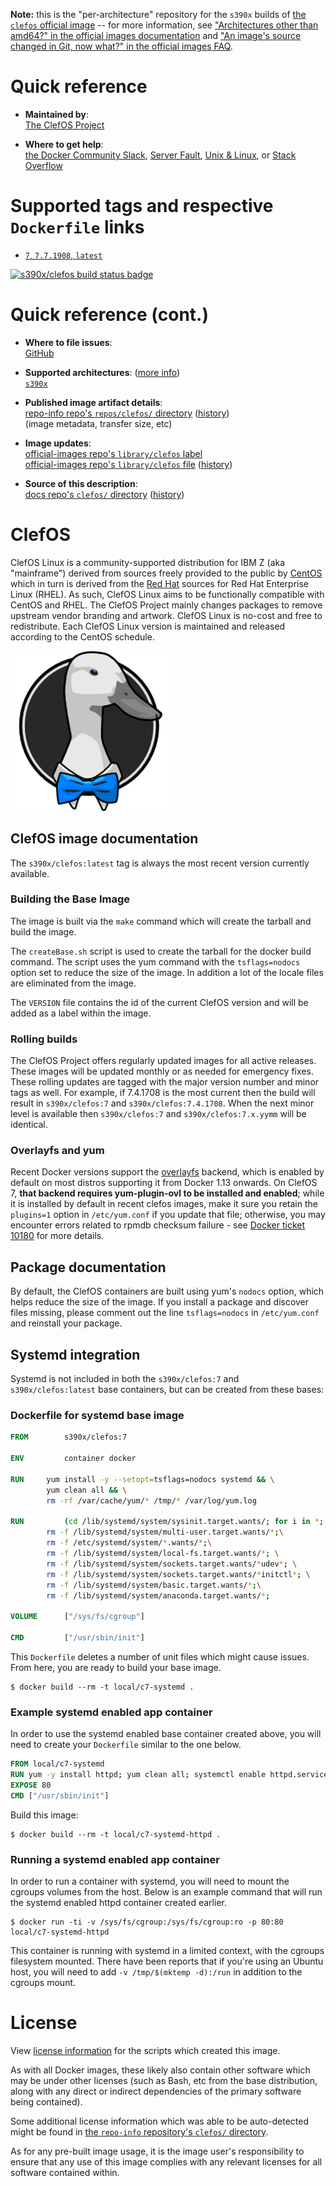 <!--

********************************************************************************

WARNING:

    DO NOT EDIT "clefos/README.md"

    IT IS AUTO-GENERATED

    (from the other files in "clefos/" combined with a set of templates)

********************************************************************************

-->

**Note:** this is the "per-architecture" repository for the `s390x` builds of [the `clefos` official image](https://hub.docker.com/_/clefos) -- for more information, see ["Architectures other than amd64?" in the official images documentation](https://github.com/docker-library/official-images#architectures-other-than-amd64) and ["An image's source changed in Git, now what?" in the official images FAQ](https://github.com/docker-library/faq#an-images-source-changed-in-git-now-what).

# Quick reference

-	**Maintained by**:  
	[The ClefOS Project](https://github.com/nealef/clefos)

-	**Where to get help**:  
	[the Docker Community Slack](https://dockr.ly/slack), [Server Fault](https://serverfault.com/help/on-topic), [Unix & Linux](https://unix.stackexchange.com/help/on-topic), or [Stack Overflow](https://stackoverflow.com/help/on-topic)

# Supported tags and respective `Dockerfile` links

-	[`7`, `7.7.1908`, `latest`](https://github.com/nealef/clefos/blob/1aa7d3771b2ced8b8b5cdc9a1a1752d93c56a60e/Dockerfile)

[![s390x/clefos build status badge](https://img.shields.io/jenkins/s/https/doi-janky.infosiftr.net/job/multiarch/job/s390x/job/clefos.svg?label=s390x/clefos%20%20build%20job)](https://doi-janky.infosiftr.net/job/multiarch/job/s390x/job/clefos/)

# Quick reference (cont.)

-	**Where to file issues**:  
	[GitHub](https://github.com/nealef/clefos/issues)

-	**Supported architectures**: ([more info](https://github.com/docker-library/official-images#architectures-other-than-amd64))  
	[`s390x`](https://hub.docker.com/r/s390x/clefos/)

-	**Published image artifact details**:  
	[repo-info repo's `repos/clefos/` directory](https://github.com/docker-library/repo-info/blob/master/repos/clefos) ([history](https://github.com/docker-library/repo-info/commits/master/repos/clefos))  
	(image metadata, transfer size, etc)

-	**Image updates**:  
	[official-images repo's `library/clefos` label](https://github.com/docker-library/official-images/issues?q=label%3Alibrary%2Fclefos)  
	[official-images repo's `library/clefos` file](https://github.com/docker-library/official-images/blob/master/library/clefos) ([history](https://github.com/docker-library/official-images/commits/master/library/clefos))

-	**Source of this description**:  
	[docs repo's `clefos/` directory](https://github.com/docker-library/docs/tree/master/clefos) ([history](https://github.com/docker-library/docs/commits/master/clefos))

# ClefOS

ClefOS Linux is a community-supported distribution for IBM Z (aka "mainframe") derived from sources freely provided to the public by [CentOS](http://vault.clefos.org/) which in turn is derived from the [Red Hat](ftp://ftp.redhat.com/pub/redhat/linux/enterprise/) sources for Red Hat Enterprise Linux (RHEL). As such, ClefOS Linux aims to be functionally compatible with CentOS and RHEL. The ClefOS Project mainly changes packages to remove upstream vendor branding and artwork. ClefOS Linux is no-cost and free to redistribute. Each ClefOS Linux version is maintained and released according to the CentOS schedule.

![logo](https://raw.githubusercontent.com/docker-library/docs/042f2a1de0eebe3b96d43f77e84aa4aa10e378b9/clefos/logo.png)

## ClefOS image documentation

The `s390x/clefos:latest` tag is always the most recent version currently available.

### Building the Base Image

The image is built via the `make` command which will create the tarball and build the image.

The `createBase.sh` script is used to create the tarball for the docker build command. The script uses the yum command with the `tsflags=nodocs` option set to reduce the size of the image. In addition a lot of the locale files are eliminated from the image.

The `VERSION` file contains the id of the current ClefOS version and will be added as a label within the image.

### Rolling builds

The ClefOS Project offers regularly updated images for all active releases. These images will be updated monthly or as needed for emergency fixes. These rolling updates are tagged with the major version number and minor tags as well. For example, if 7.4.1708 is the most current then the build will result in `s390x/clefos:7` and `s390x/clefos:7.4.1708`. When the next minor level is available then `s390x/clefos:7` and `s390x/clefos:7.x.yymm` will be identical.

### Overlayfs and yum

Recent Docker versions support the [overlayfs](https://docs.docker.com/engine/userguide/storagedriver/overlayfs-driver/) backend, which is enabled by default on most distros supporting it from Docker 1.13 onwards. On ClefOS 7, **that backend requires yum-plugin-ovl to be installed and enabled**; while it is installed by default in recent clefos images, make it sure you retain the `plugins=1` option in `/etc/yum.conf` if you update that file; otherwise, you may encounter errors related to rpmdb checksum failure - see [Docker ticket 10180](https://github.com/docker/docker/issues/10180) for more details.

## Package documentation

By default, the ClefOS containers are built using yum's `nodocs` option, which helps reduce the size of the image. If you install a package and discover files missing, please comment out the line `tsflags=nodocs` in `/etc/yum.conf` and reinstall your package.

## Systemd integration

Systemd is not included in both the `s390x/clefos:7` and `s390x/clefos:latest` base containers, but can be created from these bases:

### Dockerfile for systemd base image

```dockerfile
FROM 		s390x/clefos:7

ENV 		container docker

RUN		yum install -y --setopt=tsflags=nodocs systemd && \
		yum clean all && \
		rm -rf /var/cache/yum/* /tmp/* /var/log/yum.log

RUN 		(cd /lib/systemd/system/sysinit.target.wants/; for i in *; do [ $i == systemd-tmpfiles-setup.service ] || rm -f $i; done); \
		rm -f /lib/systemd/system/multi-user.target.wants/*;\
		rm -f /etc/systemd/system/*.wants/*;\
		rm -f /lib/systemd/system/local-fs.target.wants/*; \
		rm -f /lib/systemd/system/sockets.target.wants/*udev*; \
		rm -f /lib/systemd/system/sockets.target.wants/*initctl*; \
		rm -f /lib/systemd/system/basic.target.wants/*;\
		rm -f /lib/systemd/system/anaconda.target.wants/*;

VOLUME 		["/sys/fs/cgroup"]

CMD 		["/usr/sbin/init"]
```

This `Dockerfile` deletes a number of unit files which might cause issues. From here, you are ready to build your base image.

```console
$ docker build --rm -t local/c7-systemd .
```

### Example systemd enabled app container

In order to use the systemd enabled base container created above, you will need to create your `Dockerfile` similar to the one below.

```dockerfile
FROM local/c7-systemd
RUN yum -y install httpd; yum clean all; systemctl enable httpd.service
EXPOSE 80
CMD ["/usr/sbin/init"]
```

Build this image:

```console
$ docker build --rm -t local/c7-systemd-httpd .
```

### Running a systemd enabled app container

In order to run a container with systemd, you will need to mount the cgroups volumes from the host. Below is an example command that will run the systemd enabled httpd container created earlier.

```console
$ docker run -ti -v /sys/fs/cgroup:/sys/fs/cgroup:ro -p 80:80 local/c7-systemd-httpd
```

This container is running with systemd in a limited context, with the cgroups filesystem mounted. There have been reports that if you're using an Ubuntu host, you will need to add `-v /tmp/$(mktemp -d):/run` in addition to the cgroups mount.

# License

View [license information](https://github.com/nealef/clefos/blob/master/LICENSE.md) for the scripts which created this image.

As with all Docker images, these likely also contain other software which may be under other licenses (such as Bash, etc from the base distribution, along with any direct or indirect dependencies of the primary software being contained).

Some additional license information which was able to be auto-detected might be found in [the `repo-info` repository's `clefos/` directory](https://github.com/docker-library/repo-info/tree/master/repos/clefos).

As for any pre-built image usage, it is the image user's responsibility to ensure that any use of this image complies with any relevant licenses for all software contained within.
